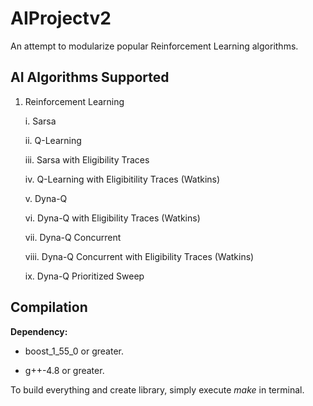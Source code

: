 AIProjectv2
===========

An attempt to modularize popular Reinforcement Learning algorithms.

## AI Algorithms Supported
1. Reinforcement Learning

   i. Sarsa

   ii. Q-Learning

   iii. Sarsa with Eligibility Traces

   iv. Q-Learning with Eligibitility Traces (Watkins)
   
   v. Dyna-Q
   
   vi. Dyna-Q with Eligibility Traces (Watkins)
   
   vii. Dyna-Q Concurrent
   
   viii. Dyna-Q Concurrent with Eligibility Traces (Watkins)
   
   ix. Dyna-Q Prioritized Sweep   

## Compilation

**Dependency:**

* boost_1_55_0 or greater.
  
* g++-4.8 or greater.


To build everything and create library, simply execute *make* in terminal.
